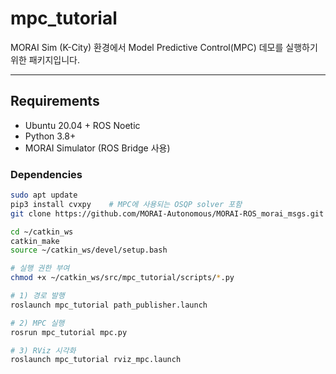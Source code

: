 # mpc_tutorial

MORAI Sim (K-City) 환경에서 Model Predictive Control(MPC) 데모를 실행하기 위한 패키지입니다.  

---

## Requirements

- Ubuntu 20.04 + ROS Noetic  
- Python 3.8+  
- MORAI Simulator (ROS Bridge 사용)

### Dependencies
```bash
sudo apt update
pip3 install cvxpy    # MPC에 사용되는 OSQP solver 포함
git clone https://github.com/MORAI-Autonomous/MORAI-ROS_morai_msgs.git   # MORAI Simulator 메시지 패키지

cd ~/catkin_ws
catkin_make
source ~/catkin_ws/devel/setup.bash

# 실행 권한 부여
chmod +x ~/catkin_ws/src/mpc_tutorial/scripts/*.py

# 1) 경로 발행
roslaunch mpc_tutorial path_publisher.launch

# 2) MPC 실행
rosrun mpc_tutorial mpc.py

# 3) RViz 시각화
roslaunch mpc_tutorial rviz_mpc.launch

